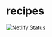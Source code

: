 # recipes

[![Netlify Status](https://api.netlify.com/api/v1/badges/2a82612a-0c6c-4c79-819a-4dac7965acdd/deploy-status)](https://app.netlify.com/sites/jeyjeys-recipes/deploys)
